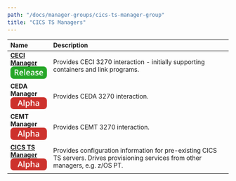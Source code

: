 ```yaml
---
path: "/docs/manager-groups/cics-ts-manager-group"
title: "CICS TS Managers"
---
```



 Name                                                                                                                   | Description                                                                                                                                                                                                                                                                                                                                                                                                                                                                                                                                                                                                                                                                                                                                                                                                                                                                                                                                                                         |
| :-------------------------------------------------------------------------------------------------------------------- | :---------------------------------------------------------------------------------------------------------------------------------------------------------------------------------------------------------------------------------------------------------------------------------------------------------------------------------------------------------------------------------------------------------------------------------------------------------------------------------------------------------------------------------------------------------------------------------------------------------------------------------------------------------------------------------------------------------------------------------------------------------------------------------------------------------------------------------------------------------------------------------------------------------------------------------------------------------------------------------- |
| **[CECI Manager](/docs/managers/cics-ts-ceci-manager)**<br> ![release](../assets/images/release.svg)                            | Provides CECI 3270 interaction - initially supporting containers and link programs.                                                                                                                                                                                                                                                                                                                                                                                                                                                                                                                                                                                                                                                                                                                                                                                                                                                                                                 |
| **CEDA Manager**<br> ![alpha](../assets/images/alpha.svg)                            | Provides CEDA 3270 interaction.                                                                                                                                                                                                                                                                                                                                                                                                                                                                                                                                                                                                                                                                                                                                                                                                                                                                                                 |
| **CEMT Manager**<br> ![alpha](../assets/images/alpha.svg)                            | Provides CEMT 3270 interaction.                                                                                                                                                                                                                                                                                                                                                                                                                                                                                                                                                                                                                                                                                                                                                                                                                                                                                                 |
| **[CICS TS Manager](/docs/managers/cics-ts-manager)**<br> ![alpha](../assets/images/alpha.svg)                            | Provides configuration information for pre-existing CICS TS servers. Drives provisioning services from other managers, e.g. z/OS PT.                                                                                                                                                                                                                                                                                                                                                                                                                                                                                                                                                                                                                                                                                                                                                                                                                                                                                                 |
